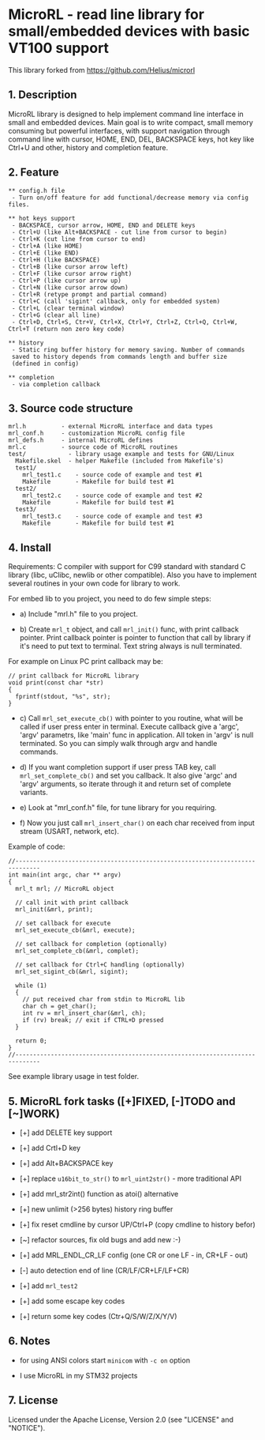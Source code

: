 MicroRL - read line library for small/embedded devices with basic VT100 support
===============================================================================
This library forked from https://github.com/Helius/microrl

## 1. Description

MicroRL library is designed to help implement command line interface in small
and embedded devices. Main goal is to write compact, small memory consuming
but powerful interfaces, with support navigation through command line with
cursor, HOME, END, DEL, BACKSPACE keys, hot key like Ctrl+U and other,
history and completion feature.

## 2. Feature

	** config.h file
	 - Turn on/off feature for add functional/decrease memory via config files.

	** hot keys support
	 - BACKSPACE, cursor arrow, HOME, END and DELETE keys
	 - Ctrl+U (like Alt+BACKSPACE - cut line from cursor to begin) 
	 - Ctrl+K (cut line from cursor to end) 
	 - Ctrl+A (like HOME) 
	 - Ctrl+E (like END)
	 - Ctrl+H (like BACKSPACE)
	 - Ctrl+B (like cursor arrow left) 
	 - Ctrl+F (like cursor arrow right)
	 - Ctrl+P (like cursor arrow up)
	 - Ctrl+N (like cursor arrow down)
	 - Ctrl+R (retype prompt and partial command)
	 - Ctrl+C (call 'sigint' callback, only for embedded system)
	 - Ctrl+L (clear terminal window)
	 - Ctrl+G (clear all line)
	 - Ctrl+D, Ctrl+S, Ctr+V, Ctrl+X, Ctrl+Y, Ctrl+Z, Ctrl+Q, Ctrl+W, Ctrl+T (return non zero key code)

	** history
	 - Static ring buffer history for memory saving. Number of commands
     saved to history depends from commands length and buffer size
     (defined in config)

	** completion
	 - via completion callback

## 3. Source code structure

```
mrl.h          - external MicroRL interface and data types
mrl_conf.h     - customization MicroRL config file
mrl_defs.h     - internal MicroRL defines
mrl.c          - source code of MicroRL routines
test/            - library usage example and tests for GNU/Linux
  Makefile.skel  - helper Makefile (included from Makefile's)
  test1/  
    mrl_test1.c    - source code of example and test #1
    Makefile       - Makefile for build test #1
  test2/  
    mrl_test2.c    - source code of example and test #2
    Makefile       - Makefile for build test #1
  test3/
    mrl_test3.c    - source code of example and test #3
    Makefile       - Makefile for build test #1
```

## 4. Install

Requirements: C compiler with support for C99 standard with standard C library
(libc, uClibc, newlib or other compatible). Also you have to implement several
routines in your own code for library to work. 

For embed lib to you project, you need to do few simple steps:

* a) Include "mrl.h" file to you project.

* b) Create `mrl_t` object, and call `mrl_init()` func, with print
     callback pointer. Print callback pointer is pointer to function that
     call by library if it's need to put text to terminal. Text string
     always is null terminated.

For example on Linux PC print callback may be:
```
// print callback for MicroRL library
void print(const char *str)
{
  fprintf(stdout, "%s", str);
}
```

* c) Call `mrl_set_execute_cb()` with pointer to you routine, what will be
     called if user press enter in terminal. Execute callback give a 'argc',
     'argv' parametrs, like 'main' func in application. All token in 'argv'
     is null terminated. So you can simply walk through argv and handle
     commands.

* d) If you want completion support if user press TAB key, call
     `mrl_set_complete_cb()` and set you callback. It also give 'argc' and
     'argv' arguments, so iterate through it and return set of complete
     variants. 

* e) Look at "mrl_conf.h" file, for tune library for you requiring.

* f) Now you just call `mrl_insert_char()` on each char received from
     input stream (USART, network, etc).

Example of code:
```
//-----------------------------------------------------------------------------
int main(int argc, char ** argv)
{
  mrl_t mrl; // MicroRL object
  
  // call init with print callback
  mrl_init(&mrl, print);

  // set callback for execute
  mrl_set_execute_cb(&mrl, execute);

  // set callback for completion (optionally)
  mrl_set_complete_cb(&mrl, complet);

  // set callback for Ctrl+C handling (optionally)
  mrl_set_sigint_cb(&mrl, sigint);
  
  while (1)
  {
    // put received char from stdin to MicroRL lib
    char ch = get_char();
    int rv = mrl_insert_char(&mrl, ch);
    if (rv) break; // exit if CTRL+D pressed
  }

  return 0;
}
//-----------------------------------------------------------------------------
```
See example library usage in test folder.


## 5. MicroRL fork tasks ([+]FIXED, [-]TODO and [~]WORK)

 * [+] add DELETE key support

 * [+] add Crtl+D key

 * [+] add Alt+BACKSPACE key

 * [+] replace `u16bit_to_str()` to `mrl_uint2str()` - more traditional API

 * [+] add mrl_str2int() function as atoi() alternative

 * [+] new unlimit (>256 bytes) history ring buffer

 * [+] fix reset cmdline by cursor UP/Ctrl+P (copy cmdline to history befor)

 * [~] refactor sources, fix old bugs and add new :-)

 * [+] add MRL_ENDL_CR_LF config (one CR or one LF - in, CR+LF - out)

 * [-] auto detection end of line (CR/LF/CR+LF/LF+CR) 

 * [+] add `mrl_test2`
 
 * [+] add some escape key codes

 * [+] return some key codes (Ctr+Q/S/W/Z/X/Y/V)

## 6. Notes

 * for using ANSI colors start `minicom` with `-c on` option

 * I use MicroRL in my STM32 projects

## 7. License

Licensed under the Apache License, Version 2.0 (see "LICENSE" and "NOTICE").

